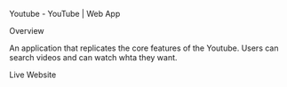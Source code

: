 Youtube - YouTube | Web App

Overview

An application that replicates the core features of the Youtube. Users can search videos and can watch whta they want.

Live Website  
